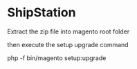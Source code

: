 # ShipStation

Extract the zip file into magento root folder

then execute the setup upgrade command      

php -f bin/magento setup:upgrade    
